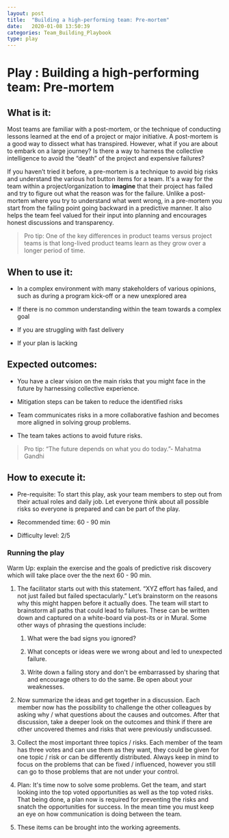 ```yaml
---
layout: post
title:  "Building a high-performing team: Pre-mortem"
date:   2020-01-08 13:50:39
categories: Team_Building_Playbook
type: play
---
```


Play : Building a high-performing team: Pre-mortem
==================================================

What is it:
-----------

Most teams are familiar with a post-mortem, or the technique of conducting
lessons learned at the end of a project or major initiative. A post-mortem is a
good way to dissect what has transpired. However, what if you are about to
embark on a large journey? Is there a way to harness the collective intelligence
to avoid the “death” of the project and expensive failures?

If you haven’t tried it before, a pre-mortem is a technique to avoid big risks
and understand the various hot button items for a team. It's a way for the
team within a project/organization to **imagine** that their project has failed and try
to figure out what the reason was for the failure. Unlike a post-mortem where you try to understand what
went wrong, in a pre-mortem you start from the failing point going backward in a predictive manner. It also helps the team feel valued for their input into planning and encourages honest discussions and transparency.

>   Pro tip: One of the key differences in product teams versus project teams is
>   that long-lived product teams learn as they grow over a longer period of
>   time.

When to use it:
---------------

-   In a complex environment with many stakeholders of various opinions, such as
    during a program kick-off or a new unexplored area

-   If there is no common understanding within the team towards a complex goal

-   If you are struggling with fast delivery

-   If your plan is lacking

Expected outcomes:
------------------

-   You have a clear vision on the main risks that you might face in the future
    by harnessing collective experience. 

-   Mitigation steps can be taken to reduce the identified risks

-   Team communicates risks in a more collaborative fashion and becomes more
    aligned in solving group problems.

-   The team takes actions to avoid future risks.

>   Pro tip: “The future depends on what you do today.”- Mahatma Gandhi

How to execute it:
------------------

-   Pre-requisite: To start this play, ask your team members to step out from
    their actual roles and daily job. Let everyone think about all possible
    risks so everyone is prepared and can be part of the play.

-   Recommended time: 60 - 90 min

-   Difficulty level: 2/5

### Running the play

Warm Up: explain the exercise and the goals of predictive risk discovery which
will take place over the the next 60 - 90 min.

1.  The facilitator starts out with this statement. “XYZ effort has failed, and
    not just failed but failed spectacularly.” Let’s brainstorm on the reasons
    why this might happen before it actually does. The team will start to
    brainstorm all paths that could lead to failures. These can be written down
    and captured on a white-board via post-its or in Mural. Some other ways of
    phrasing the questions include:

    1.  What were the bad signs you ignored?

    2.  What concepts or ideas were we wrong about and led to unexpected failure.

    3.  Write down a failing story and don't be embarrassed by sharing that and
        encourage others to do the same. Be open about your weaknesses.

2.  Now summarize the ideas and get together in a discussion. Each member now
    has the possibility to challenge the other colleagues by asking why / what
    questions about the causes and outcomes. After that discussion, take a
    deeper look on the outcomes and think if there are other uncovered themes
    and risks that were previously undiscussed.

3.  Collect the most important three topics / risks. Each member of the team has
    three votes and can use them as they want, they could be given for one topic / risk
    or can be differently distributed. Always keep in mind to focus on the problems
    that can be fixed / influenced, however you still can go to those
    problems that are not under your control.

4.  Plan: It's time now to solve some problems. Get the team, and start looking into the top 
    voted opportunities as well as the top voted risks. That being done, a plan now is required
    for preventing the risks and snatch the opportunities for success. In the
    mean time you must keep an eye on how communication is doing between the
    team.

5.  These items can be brought into the working agreements.
